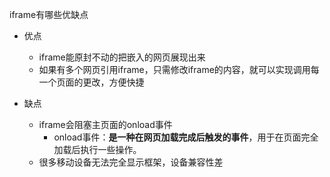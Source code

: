 iframe有哪些优缺点
- 优点
    - iframe能原封不动的把嵌入的网页展现出来
    - 如果有多个网页引用iframe，只需修改iframe的内容，就可以实现调用每一个页面的更改，方便快捷

- 缺点
    - iframe会阻塞主页面的onload事件
        - onload事件：**是一种在网页加载完成后触发的事件**，用于在页面完全加载后执行一些操作。
    - 很多移动设备无法完全显示框架，设备兼容性差
        